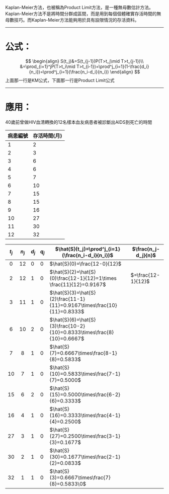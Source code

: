 Kaplan-Meier方法，也被稱為Product Limit方法，是一種無母數估計方法。Kaplan-Meier方法不是將時間分群成區間，而是用到每個個體確實存活時間的無母數技巧。而Kaplan-Meier方法能夠用於具有設限情況的存活資料。
- - -
# 公式：
$$
\begin{align}
S(t_j)&=S(t_{j-1})P(T>t_j\mid T>t_{j-1})\\
&=\prod_{i=1}^jP(T>t_i\mid T>t_{i-1})=\prod^j_{i=1}(1-\frac{d_i}{n_i})=\prod^j_{i=1}(\frac{n_i-d_i}{n_i})
\end{align}
$$
上面那一行是KM公式，下面那一行是Product Limit公式
- - -
# 應用：
40歲前曾做HIV血清轉換的12名樣本血友病患者被診斷出AIDS到死亡的時間

| 病患編號 | 存活時間(月) |
| ---- | ------- |
| 1    | 2       |
| 2    | 3       |
| 3    | 6       |
| 4    | 6       |
| 5    | 7       |
| 6    | 10      |
| 7    | 15      |
| 8    | 15      |
| 9    | 16      |
| 10   | 27      |
| 11   | 30      |
| 12   | 32      |


| $t_j$ | $n_j$ | $d_j$ | $q_j$ | $\hat{S}(t_j)=\prod^j_{i=1}(\frac{n_i-d_i}{n_i})$                       | $\frac{n_j-d_j}{n}$ |
| :---: | :---: | ----- | ----- | ----------------------------------------------------------------------- | ------------------- |
|   0   |  12   | 0     | 0     | $\hat{S}(0)=\frac{12-0}{12}$                                            |                     |
|   2   |  12   | 1     | 0     | $\hat{S}(2)=\hat{S}(0)\frac{12-1}{12}=1\times \frac{11}{12}=0.9167$     | $=\frac{12-1}{12}$  |
|   3   |  11   | 1     | 0     | $\hat{S}(3)=\hat{S}(2)\frac{11-1}{11}=0.9167\times\frac{10}{11}=0.8333$ |                     |
|   6   |  10   | 2     | 0     | $\hat{S}(6)=\hat{S}(3)\frac{10-2}{10}=0.8333\times\frac{8}{10}=0.6667$  |                     |
|   7   |   8   | 1     | 0     | $\hat{S}(7)=0.6667\times\frac{8-1}{8}=0.5833$                           |                     |
|  10   |   7   | 1     | 0     | $\hat{S}(10)=0.5833\times\frac{7-1}{7}=0.5000$                          |                     |
|  15   |   6   | 2     | 0     | $\hat{S}(15)=0.5000\times\frac{6-2}{6}=0.3333$                          |                     |
|  16   |   4   | 1     | 0     | $\hat{S}(16)=0.3333\times\frac{4-1}{4}=0.2500$                          |                     |
|  27   |   3   | 1     | 0     | $\hat{S}(27)=0.2500\times\frac{3-1}{3}=0.1677$                          |                     |
|  30   |   2   | 1     | 0     | $\hat{S}(30)=0.1677\times\frac{2-1}{2}=0.0833$                          |                     |
|  32   |   1   | 1     | 0     | $\hat{S}(3)=0.6667\times\frac{7}{8}=0.5833\0$                           |                     |
